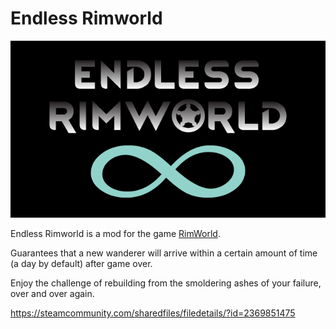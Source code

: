 # Endless Rimworld

![](https://github.com/jaschaephraim/endless-rimworld/blob/master/About/Preview.png)

Endless Rimworld is a mod for the game [RimWorld](https://rimworldgame.com/).

Guarantees that a new wanderer will arrive within a certain amount of time (a day by default) after game over.

Enjoy the challenge of rebuilding from the smoldering ashes of your failure, over and over again.

https://steamcommunity.com/sharedfiles/filedetails/?id=2369851475
